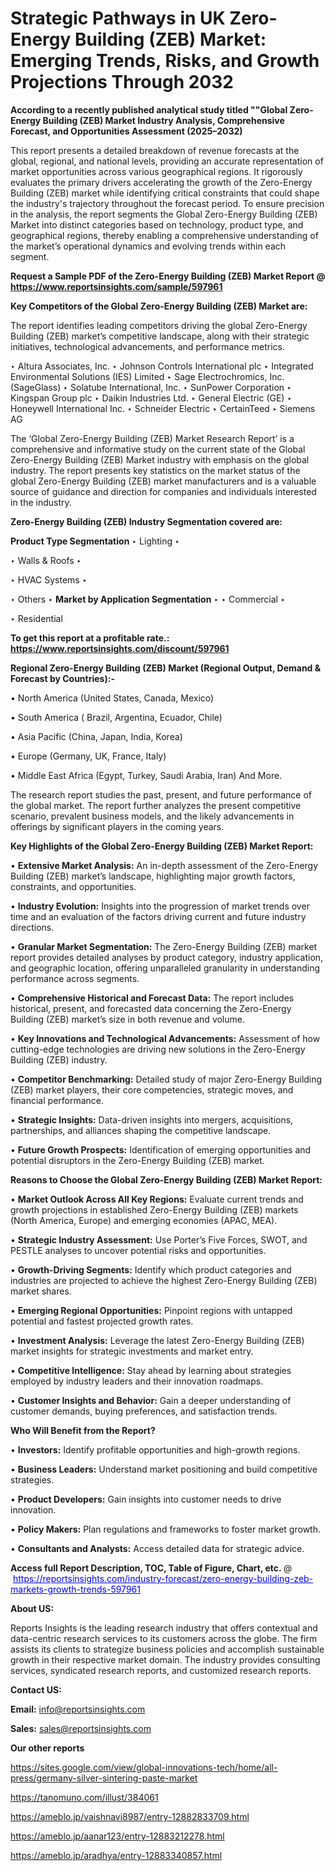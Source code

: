 # Strategic Pathways in UK Zero-Energy Building (ZEB) Market: Emerging Trends, Risks, and Growth Projections Through 2032

<strong>According to a recently published analytical study titled ""Global Zero-Energy Building (ZEB) Market Industry Analysis, Comprehensive Forecast, and Opportunities Assessment (2025–2032)</strong>

This report presents a detailed breakdown of revenue forecasts at the global, regional, and national levels, providing an accurate representation of market opportunities across various geographical regions. It rigorously evaluates the primary drivers accelerating the growth of the Zero-Energy Building (ZEB) market while identifying critical constraints that could shape the industry's trajectory throughout the forecast period. To ensure precision in the analysis, the report segments the Global Zero-Energy Building (ZEB) Market into distinct categories based on technology, product type, and geographical regions, thereby enabling a comprehensive understanding of the market’s operational dynamics and evolving trends within each segment.

<strong>Request a Sample PDF of the Zero-Energy Building (ZEB) Market Report </strong><strong>@<a href=https://www.reportsinsights.com/sample/597961 style=color:#0000ff;> https://www.reportsinsights.com/sample/597961</a></strong></font>

<strong>Key Competitors of the Global Zero-Energy Building (ZEB) Market are:</strong>

The report identifies leading competitors driving the global Zero-Energy Building (ZEB) market’s competitive landscape, along with their strategic initiatives, technological advancements, and performance metrics.

‣ Altura Associates, Inc.
‣ Johnson Controls International plc
‣ Integrated Environmental Solutions (IES) Limited
‣ Sage Electrochromics, Inc. (SageGlass)
‣ Solatube International, Inc.
‣ SunPower Corporation
‣ Kingspan Group plc
‣ Daikin Industries Ltd.
‣ General Electric (GE)
‣ Honeywell International Inc.
‣ Schneider Electric
‣ CertainTeed
‣ Siemens AG

The ‘Global Zero-Energy Building (ZEB) Market Research Report’ is a comprehensive and informative study on the current state of the Global Zero-Energy Building (ZEB) Market industry with emphasis on the global industry. The report presents key statistics on the market status of the global Zero-Energy Building (ZEB) market manufacturers and is a valuable source of guidance and direction for companies and individuals interested in the industry.

<strong>Zero-Energy Building (ZEB) Industry Segmentation covered are:</strong>

<strong>Product Type Segmentation</strong>
‣
Lighting
‣ 

‣ Walls & Roofs
‣ 

‣ HVAC Systems
‣ 

‣ Others
‣ 
<strong>Market by Application Segmentation</strong>
‣
‣  Commercial
‣ 

‣ Residential

<strong>To get this report at a profitable rate.: <a href=https://www.reportsinsights.com/discount/597961 style=color:#0000ff;>https://www.reportsinsights.com/discount/597961</a></strong></font>

<strong>Regional Zero-Energy Building (ZEB) Market (Regional Output, Demand &amp; Forecast by Countries):-</strong>

• North America (United States, Canada, Mexico)

• South America ( Brazil, Argentina, Ecuador, Chile)

• Asia Pacific (China, Japan, India, Korea)

• Europe (Germany, UK, France, Italy)

• Middle East Africa (Egypt, Turkey, Saudi Arabia, Iran) And More.

The research report studies the past, present, and future performance of the global market. The report further analyzes the present competitive scenario, prevalent business models, and the likely advancements in offerings by significant players in the coming years.

<strong>Key Highlights of the Global Zero-Energy Building (ZEB) Market Report:</strong>

• <strong>Extensive Market Analysis:</strong> An in-depth assessment of the Zero-Energy Building (ZEB) market’s landscape, highlighting major growth factors, constraints, and opportunities.

• <strong>Industry Evolution:</strong> Insights into the progression of market trends over time and an evaluation of the factors driving current and future industry directions.

• <strong>Granular Market Segmentation:</strong> The Zero-Energy Building (ZEB) market report provides detailed analyses by product category, industry application, and geographic location, offering unparalleled granularity in understanding performance across segments.

• <strong>Comprehensive Historical and Forecast Data:</strong> The report includes historical, present, and forecasted data concerning the Zero-Energy Building (ZEB) market’s size in both revenue and volume.

• <strong>Key Innovations and Technological Advancements:</strong> Assessment of how cutting-edge technologies are driving new solutions in the Zero-Energy Building (ZEB) industry.

• <strong>Competitor Benchmarking:</strong> Detailed study of major Zero-Energy Building (ZEB) market players, their core competencies, strategic moves, and financial performance.

• <strong>Strategic Insights:</strong> Data-driven insights into mergers, acquisitions, partnerships, and alliances shaping the competitive landscape.

• <strong>Future Growth Prospects:</strong> Identification of emerging opportunities and potential disruptors in the Zero-Energy Building (ZEB) market.

<strong>Reasons to Choose the Global Zero-Energy Building (ZEB) Market Report:</strong>

• <strong>Market Outlook Across All Key Regions:</strong> Evaluate current trends and growth projections in established Zero-Energy Building (ZEB) markets (North America, Europe) and emerging economies (APAC, MEA).

• <strong>Strategic Industry Assessment:</strong> Use Porter’s Five Forces, SWOT, and PESTLE analyses to uncover potential risks and opportunities.

• <strong>Growth-Driving Segments:</strong> Identify which product categories and industries are projected to achieve the highest Zero-Energy Building (ZEB) market shares.

• <strong>Emerging Regional Opportunities:</strong> Pinpoint regions with untapped potential and fastest projected growth rates.

• <strong>Investment Analysis:</strong> Leverage the latest Zero-Energy Building (ZEB) market insights for strategic investments and market entry.

• <strong>Competitive Intelligence:</strong> Stay ahead by learning about strategies employed by industry leaders and their innovation roadmaps.

• <strong>Customer Insights and Behavior:</strong> Gain a deeper understanding of customer demands, buying preferences, and satisfaction trends.

<strong>Who Will Benefit from the Report?</strong>

• <strong>Investors:</strong> Identify profitable opportunities and high-growth regions.

• <strong>Business Leaders:</strong> Understand market positioning and build competitive strategies.

• <strong>Product Developers:</strong> Gain insights into customer needs to drive innovation.

• <strong>Policy Makers:</strong> Plan regulations and frameworks to foster market growth.

• <strong>Consultants and Analysts:</strong> Access detailed data for strategic advice.
</ul>
<strong>Access full Report Description, TOC, Table of Figure, Chart, etc. </strong>@  <a href=https://reportsinsights.com/industry-forecast/zero-energy-building-zeb-markets-growth-trends-597961 style=color:#0000ff;>https://reportsinsights.com/industry-forecast/zero-energy-building-zeb-markets-growth-trends-597961</a></font>

<strong><strong>About US</strong>:</strong>

Reports Insights is the leading research industry that offers contextual and data-centric research services to its customers across the globe. The firm assists its clients to strategize business policies and accomplish sustainable growth in their respective market domain. The industry provides consulting services, syndicated research reports, and customized research reports.

<strong>Contact US:</strong>

<p class=""""><b>Email:</b> <a href=mailto:info@reportsinsights.com>info@reportsinsights.com</a></p>
<p class=""""><b>Sales:</b> <a href=mailto:sales@reportsinsights.com>sales@reportsinsights.com</a></p>

<strong>Our other reports</strong>

<a href=https://sites.google.com/view/global-innovations-tech/home/all-press/germany-silver-sintering-paste-market>https://sites.google.com/view/global-innovations-tech/home/all-press/germany-silver-sintering-paste-market</a>

<a href=https://tanomuno.com/illust/384061>https://tanomuno.com/illust/384061</a>

<a href=https://ameblo.jp/vaishnavi8987/entry-12882833709.html>https://ameblo.jp/vaishnavi8987/entry-12882833709.html</a>

<a href=https://ameblo.jp/aanar123/entry-12883212278.html>https://ameblo.jp/aanar123/entry-12883212278.html</a>

<a href=https://ameblo.jp/aradhya/entry-12883340857.html>https://ameblo.jp/aradhya/entry-12883340857.html</a>

